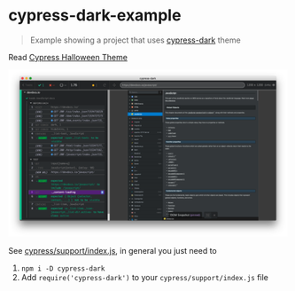 # cypress-dark-example

> Example showing a project that uses [cypress-dark](https://github.com/bahmutov/cypress-dark) theme

Read [Cypress Halloween Theme](https://www.cypress.io/blog/2018/10/11/halloween-theme/)

![images/dark.png](images/dark.png)

See [cypress/support/index.js](cypress/support/index.js), in general you just need to

1. `npm i -D cypress-dark`
2. Add `require('cypress-dark')` to your `cypress/support/index.js` file
